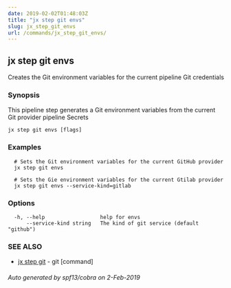 ```yaml
---
date: 2019-02-02T01:48:03Z
title: "jx step git envs"
slug: jx_step_git_envs
url: /commands/jx_step_git_envs/
---
```

## jx step git envs

Creates the Git environment variables for the current pipeline Git credentials

### Synopsis

This pipeline step generates a Git environment variables from the current Git provider pipeline Secrets

```
jx step git envs [flags]
```

### Examples

```
  # Sets the Git environment variables for the current GitHub provider
  jx step git envs
  
  # Sets the Gie environment variables for the current Gtilab provider
  jx step git envs --service-kind=gitlab
```

### Options

```
  -h, --help                  help for envs
      --service-kind string   The kind of git service (default "github")
```

### SEE ALSO

* [jx step git](/commands/jx_step_git/)	 - git [command]

###### Auto generated by spf13/cobra on 2-Feb-2019
